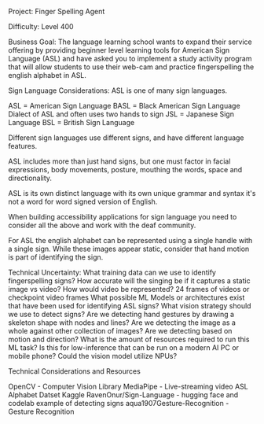 Project: Finger Spelling Agent

Difficulty: Level 400

Business Goal:
The language learning school wants to expand their service offering by providing beginner level learning tools for American Sign Language (ASL) and have asked you to implement a study activity program that will allow students to use their web-cam and practice fingerspelling the english alphabet in ASL.

Sign Language Considerations:
ASL is one of many sign languages. 

ASL = American Sign Language
BASL = Black American Sign Language
Dialect of ASL and often uses two hands to sign
JSL = Japanese Sign Language
BSL = British Sign Language

Different sign languages use different signs, and have different language features.

ASL includes more than just hand signs, but one must factor in facial expressions, body movements, posture, mouthing the words, space and directionality.

ASL is its own distinct language with its own unique grammar and syntax 
it's not a word for word signed version of English.

When building accessibility applications for sign language you need to consider all the above and work with the deaf community.

For ASL the english alphabet can be represented using a single handle with a single sign.
While these images appear static, consider that hand motion is part of identifying the sign.



Technical Uncertainty:
What training data can we use to identify fingerspelling signs?
How accurate will the singing be if it captures a static image vs video?
How would video be represented? 24 frames of videos or checkpoint video frames
What possible ML Models or architectures exist that have been used for identifying ASL signs?
What vision strategy should we use to detect signs?
Are we detecting hand gestures by drawing a skeleton shape with nodes and lines?
Are we detecting the image as a whole against other collection of images?
Are we detecting based on motion and direction?
What is the amount of resources required to run this ML task?
Is this for low-inference that can be run on a modern AI PC or mobile phone?
Could the vision model utilize NPUs?

Technical Considerations and Resources

OpenCV - Computer Vision Library
MediaPipe - Live-streaming video
ASL Alphabet Datset Kaggle
RavenOnur/Sign-Language - hugging face and codelab example of detecting signs
aqua1907Gesture-Recognition - Gesture Recognition

